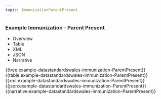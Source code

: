 ```yaml
---
topic: ImmunizationParentPresent
---
```



### Example Immunization - Parent Present

<div class="tab-wrap">
  <ul class="tab-head">
    <li class="tablink" onclick="openCity(this,'tabtree')" data-target="tabtree">
      Overview
    </li>
    <li class="tablink" onclick="openCity(this,'tabtable')" data-target="tabtable">
      Table
    </li>
    <li class="tablink tab-active" onclick="openCity(this,'tabxml')" data-target="tabxml">
      XML
    </li>    
    <li class="tablink" onclick="openCity(this,'tabjson')" data-target="tabjson">
      JSON
    </li>    
    <li class="tablink" onclick="openCity(this,'tabnarrative')" data-target="tabnarrative">
      Narrative
    </li>
  </ul>
  <div class="tab-main">
    <div id="tabtree" class="tabcontent">
      {{tree:example-datastandardswales-immunization-ParentPresent}}
    </div>
    <div id="tabtable" class="tabcontent">
      {{table:example-datastandardswales-immunization-ParentPresent}}
    </div>       
    <div id="tabxml" class="tabcontent active">      
      {{xml:example-datastandardswales-immunization-ParentPresent}}
    </div>
    <div id="tabjson" class="tabcontent">
      {{json:example-datastandardswales-immunization-ParentPresent}}
    </div>       
    <div id="tabnarrative" class="tabcontent">
      {{narrative:example-datastandardswales-immunization-ParentPresent}}
    </div>  
  </div>
</div>